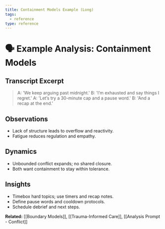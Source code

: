 ```yaml
---
title: Containment Models Example (Long)
tags:
  - reference
type: reference
---
```


<!-- @format -->

# 🗣 Example Analysis: Containment Models

## Transcript Excerpt

> A: 'We keep arguing past midnight.'
> B: 'I’m exhausted and say things I regret.'
> A: 'Let’s try a 30-minute cap and a pause word.'
> B: 'And a recap at the end.'

## Observations

- Lack of structure leads to overflow and reactivity.
- Fatigue reduces regulation and empathy.

## Dynamics

- Unbounded conflict expands; no shared closure.
- Both want containment to stay within tolerance.

## Insights

- Timebox hard topics; use timers and recap notes.
- Define pause words and cooldown protocols.
- Schedule debrief and next steps.

**Related:** [[Boundary Models]], [[Trauma-Informed Care]], [[Analysis Prompt - Conflict]]
